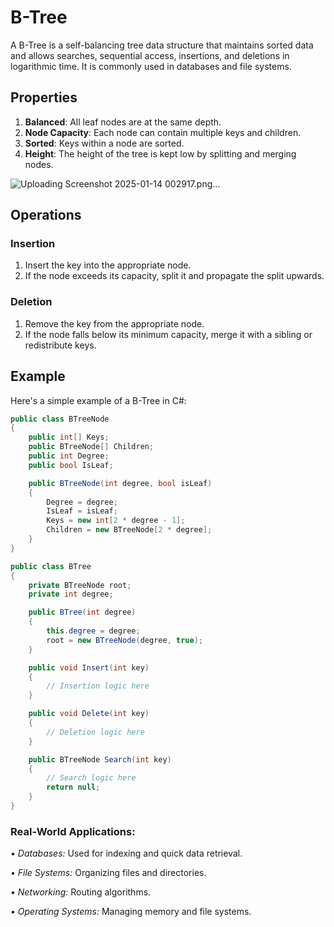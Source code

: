 # B-Tree

A B-Tree is a self-balancing tree data structure that maintains sorted data and allows searches, sequential access, insertions, and deletions in logarithmic time. It is commonly used in databases and file systems.

## Properties

1. **Balanced**: All leaf nodes are at the same depth.
2. **Node Capacity**: Each node can contain multiple keys and children.
3. **Sorted**: Keys within a node are sorted.
4. **Height**: The height of the tree is kept low by splitting and merging nodes.


![Uploading Screenshot 2025-01-14 002917.png…]()


## Operations

### Insertion

1. Insert the key into the appropriate node.
2. If the node exceeds its capacity, split it and propagate the split upwards.

### Deletion

1. Remove the key from the appropriate node.
2. If the node falls below its minimum capacity, merge it with a sibling or redistribute keys.

## Example

Here's a simple example of a B-Tree in C#:

```csharp
public class BTreeNode
{
    public int[] Keys;
    public BTreeNode[] Children;
    public int Degree;
    public bool IsLeaf;

    public BTreeNode(int degree, bool isLeaf)
    {
        Degree = degree;
        IsLeaf = isLeaf;
        Keys = new int[2 * degree - 1];
        Children = new BTreeNode[2 * degree];
    }
}

public class BTree
{
    private BTreeNode root;
    private int degree;

    public BTree(int degree)
    {
        this.degree = degree;
        root = new BTreeNode(degree, true);
    }

    public void Insert(int key)
    {
        // Insertion logic here
    }

    public void Delete(int key)
    {
        // Deletion logic here
    }

    public BTreeNode Search(int key)
    {
        // Search logic here
        return null;
    }
}
```


### Real-World Applications:
*• Databases:*  Used for indexing and quick data retrieval.

*• File Systems:* Organizing files and directories.

*• Networking:* Routing algorithms.

*• Operating Systems:* Managing memory and file systems.
